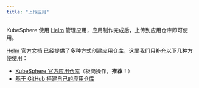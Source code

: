 ```yaml
---
title: "上传应用"
---
```


KubeSphere 使用 [Helm](https://helm.sh) 管理应用，应用制作完成后，上传到应用仓库即可使用。

[Helm 官方文档](https://helm.sh/docs/developing_charts/#the-chart-repository-guide) 已经提供了多种方式创建应用仓库，这里我们只补充以下几种方便使用：

- [KubeSphere 官方应用仓库](../app-hosting-official)（极简操作，**推荐！**）
- [基于 GitHub 搭建自己的应用仓库](../app-hosting-github)
